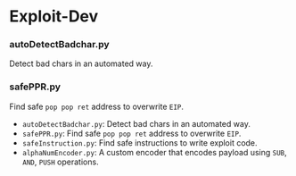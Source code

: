 # Exploit-Dev

### autoDetectBadchar.py
Detect bad chars in an automated way.

### safePPR.py
Find safe `pop pop ret` address to overwrite `EIP`.

- `autoDetectBadchar.py`: Detect bad chars in an automated way.
- `safePPR.py`: Find safe `pop pop ret` address to overwrite `EIP`.
- `safeInstruction.py`: Find safe instructions to write exploit code.
- `alphaNumEncoder.py`: A custom encoder that encodes payload using `SUB`, `AND`, `PUSH` operations.








 


